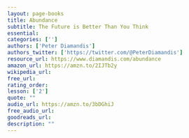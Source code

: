 ```yaml
---
layout: page-books
title: Abundance
subtitle: The Future is Better Than You Think
essential: 
categories: ['']
authors: ['Peter Diamandis']
authors_twitter: ['https://twitter.com/@PeterDiamandis']
resource_url: https://www.diamandis.com/abundance
amazon_url: https://amzn.to/2IJTb2y
wikipedia_url: 
free_url: 
rating_order: 
lesson: ['2']
quote: ""
audio_url: https://amzn.to/3bDGhiJ
free_audio_url: 
goodreads_url: 
description: ""
---
```

